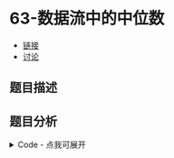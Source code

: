 # 63-数据流中的中位数

- [链接](https://www.nowcoder.com/practice/9be0172896bd43948f8a32fb954e1be1)
- [讨论](https://www.nowcoder.com/questionTerminal/9be0172896bd43948f8a32fb954e1be1)

## 题目描述

## 题目分析

<details>
<summary>Code - 点我可展开</summary>

<<<@/books/code/jz/63.cpp

</details>

